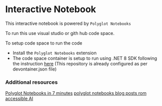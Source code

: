 # Interactive Notebook

This interactive notebook is powered by `Polyglot Notebooks`

To run this use visual studio or gith hub code space.

To setup code space to run the code 

- Install the `Polyglot Notebooks` extension
- The code space container is setup to run using .NET 8 SDK following the instruction [here](https://dev.to/this-is-learning/set-up-github-codespaces-for-a-net-8-application-5999) (This repository is already configured as per devontainer.json file)


### Additional resources
[Polyglot Notebooks in 7 minutes](https://www.youtube.com/watch?v=gCWbmy_icRo)
[polyglot notebooks blog posts rom accessible AI](https://accessibleai.dev/tags/polyglot-notebooks/)

